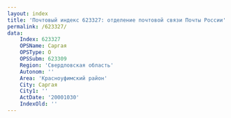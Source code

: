 ```yaml
---
layout: index
title: 'Почтовый индекс 623327: отделение почтовой связи Почты России'
permalink: /623327/
data:
    Index: 623327
    OPSName: Саргая
    OPSType: О
    OPSSubm: 623309
    Region: 'Свердловская область'
    Autonom: ''
    Area: 'Красноуфимский район'
    City: Саргая
    City1: ''
    ActDate: '20001030'
    IndexOld: ''
---
```

